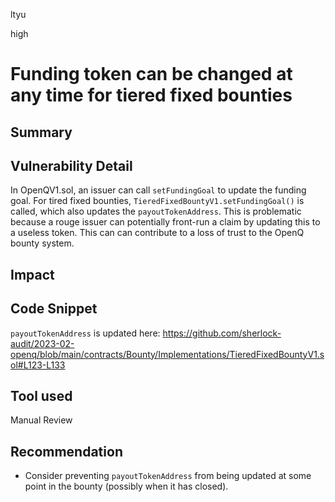 ltyu

high

# Funding token can be changed at any time for tiered fixed bounties

## Summary

## Vulnerability Detail
In OpenQV1.sol, an issuer can call `setFundingGoal` to update the funding goal. For tired fixed bounties, `TieredFixedBountyV1.setFundingGoal()` is called, which also updates the `payoutTokenAddress`. This is problematic because a rouge issuer can potentially front-run a claim by updating this to a useless token. This can can contribute to a loss of trust to the OpenQ bounty system.

## Impact

## Code Snippet
`payoutTokenAddress` is updated here:
https://github.com/sherlock-audit/2023-02-openq/blob/main/contracts/Bounty/Implementations/TieredFixedBountyV1.sol#L123-L133
## Tool used

Manual Review

## Recommendation
- Consider preventing `payoutTokenAddress` from being updated at some point in the bounty (possibly when it has closed).
